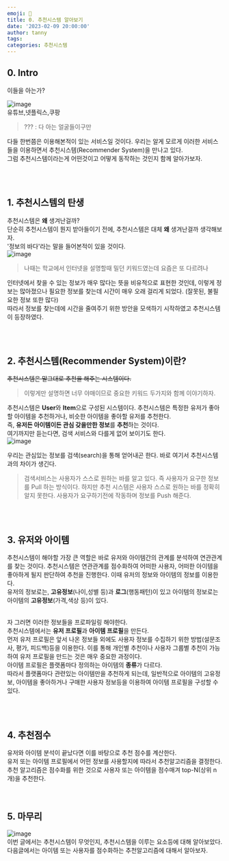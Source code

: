 ```yaml
---
emoji: 🔮
title: 0. 추천시스템 알아보기
date: '2023-02-09 20:00:00'
author: tanny
tags: 
categories: 추천시스템
---
```


## 0. Intro
이들을 아는가?<br>

![image](https://user-images.githubusercontent.com/121401159/217831308-836a2764-2411-42c9-8584-76b8acc6813c.png)
<br>
유튜브,넷플릭스,쿠팡<br>
> ??? : 다 아는 얼굴들이구만


다들 한번쯤은 이용해본적이 있는 서비스일 것이다. 우리는 알게 모르게 이러한 서비스들을 이용하면서 추천시스템(Recommender System)을 만나고 있다.
<br>
그럼 추천시스템이라는게 어떤것이고 어떻게 동작하는 것인지 함께 알아가보자.
<br>




<br><br>

## 1. 추천시스템의 탄생
추천시스템은 **왜** 생겨난걸까?<br>
단순히 추천시스템이 뭔지 받아들이기 전에, 추천시스템은 대체 **왜** 생겨난걸까 생각해보자.<br>
'정보의 바다'라는 말을 들어본적이 있을 것이다.<br>
![image](https://user-images.githubusercontent.com/121401159/217833655-22742672-ae3c-459e-a16d-4b3450b0e683.png)<br>


> 나때는 학교에서 인터넷을 설명할때 밀던 키워드였는데 요즘은 또 다르려나

인터넷에서 찾을 수 있는 정보가 매우 많다는 뜻을 비유적으로 표현한 것인데, 이렇게 정보는 많아졌으나 필요한 정보를 찾는데 시간이 매우 오래 걸리게 되었다. (잘못된, 불필요한 정보 또한 많다)<br>
따라서 정보를 찾는데에 시간을 줄여주기 위한 방안을 모색하기 시작하였고 추천시스템이 등장하였다.


<br><br>

## 2. 추천시스템(Recommender System)이란?
~~추천시스템은 말그대로 추천을 해주는 시스템이다.~~<br>
> 이렇게만 설명하면 너무 야매이므로 중요한 키워드 두가지와 함께 이야기하자.<br>


추천시스템은 **User**와 **Item**으로 구성된 시스템이다. 추천시스템은 특정한 유저가 좋아할 아이템을 추천하거나, 비슷한 아이템을 좋아할 유저를 추천한다.<br>
즉, **유저든 아이템이든 관심 갖을만한 정보**를 **추천**하는 것이다.<br>
여기까지만 듣는다면, 검색 서비스와 다를게 없어 보이기도 한다.<br>
![image](https://user-images.githubusercontent.com/121401159/217836745-03aa9bae-c14b-4a1b-a860-65c7ad705224.png)<br>

우리는 관심있는 정보를 검색(search)을 통해 얻어내곤 한다. 바로 여기서 추천시스템과의 차이가 생긴다.
> 검색서비스는 사용자가 스스로 원하는 바를 알고 있다. 즉 사용자가 요구한 정보를 Pull 하는 방식이다. 하지만 추천 시스템은 사용자 스스로 원하는 바를 정확히 알지 못한다. 사용자가 요구하기전에 작동하며 정보를 Push 해준다.


<br><br>

## 3. 유저와 아이템
추천시스템이 해야할 가장 큰 역할은 바로 유저와 아이템간의 관계를 분석하여 연관관계를 찾는 것이다.
추천시스템은 연관관계를 점수화하여 어떠한 사용자, 어떠한 아이템을 좋아하게 될지 판단하여 추천을 진행한다.
이때 유저의 정보와 아이템의 정보를 이용한다.<br>
유저의 정보로는, **고유정보**(나이,성별 등)과 **로그**(행동패턴)이 있고 아이템의 정보로는 아이템의 **고유정보**(가격,색상 등)이 있다.
<br><br>

자 그러면 이러한 정보들을 프로파일링 해야한다.<br>
추천시스템에서는 **유저 프로필**과 **아이템 프로필**을 만든다.<br>
먼저 유저 프로필은 앞서 나온 정보들 외에도 사용자 정보를 수집하기 위한 방법(설문조사, 평가, 피드백)등을 이용한다.
이를 통해 개인별 추천이나 사용자 그룹별 추천이 가능하여 유저 프로필을 만드는 것은 매우 중요한 과정이다.<br>
아이템 프로필은 플랫폼마다 정의하는 아이템의 **종류**가 다르다. <br>
따라서 플랫폼마다 관련있는 아이템만을 추천하게 되는데, 일반적으로 아이템의 고유정보, 아이템을 좋아하거나 구매한 사용자 정보등을 이용하여 아이템 프로필을 구성할 수 있다.

<br><br>

## 4. 추천점수
유저와 아이템 분석이 끝났다면 이를 바탕으로 추천 점수를 계산한다.<br>
유저 또는 아이템 프로필에서 어떤 정보를 사용할지에 따라서 추천알고리즘을 결정한다.<br>
추천 알고리즘은 점수화를 위한 것으로 사용자 또는 아이템을 점수매겨 top-N(상위 n개)을 추천한다.<br>
<br><br>

## 5. 마무리
![image](https://user-images.githubusercontent.com/121401159/217842132-1c4ab2e7-1093-4ca2-b1ff-ec63f192c1ca.png)
<br>
이번 글에서는 추천시스템이 무엇인지, 추천시스템을 이루는 요소등에 대해 알아보았다.<br>
다음글에서는 아이템 또는 사용자를 점수화하는 추천알고리즘에 대해서 알아보자.<br>




<br>

```toc

```
